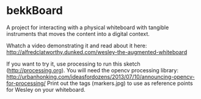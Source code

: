 # bekkBoard
A project for interacting with a physical whiteboard with tangible instruments
that moves the content into a digital context.

Whatch a video demonstrating it and read about it here:
http://alfredclatworthy.dunked.com/wesley-the-augmented-whiteboard


If you want to try it, use processing to run this sketch
(http://processing.org). You will need the opencv processing library:
http://urbanhonking.com/ideasfordozens/2013/07/10/announcing-opencv-for-processing/
Print out the tags (markers.jpg) to use as reference points for Wesley on
your whiteboard.
